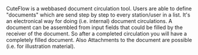 CuteFlow is a webbased document circulation tool. Users are able to define "documents" which are send step by step to every station/user in a list.
It's an electronical way for doing (i.e. internal) document circulations.
A document can be assembled from input fields that could be filled by the receiver of the document. So after a completed circulation you will have a completely filled document. Also Attachments to the document are possible (i.e. for illustration material).
